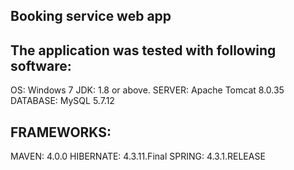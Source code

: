 Booking service web app
--------------------------------------------------------------------------------------------
The application was tested with following software:
--------------------------------------------------------------------------------------------
OS: Windows 7
JDK: 1.8 or above.
SERVER: Apache Tomcat 8.0.35
DATABASE: MySQL 5.7.12

FRAMEWORKS:
--------------------------------------------------------------------------------------------
MAVEN: 4.0.0
HIBERNATE: 4.3.11.Final
SPRING: 4.3.1.RELEASE

